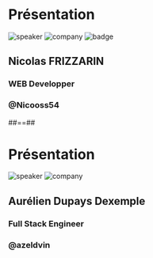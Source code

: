 <!-- .slide: class="speaker-slide" -->
# Présentation
![speaker](./assets/images/nicoF.png)
![company](./assets/images/logo_sfeir_bleu_orange.png)
![badge](./assets/images/badgeMongo.png)
## Nicolas FRIZZARIN
### WEB Developper
### @Nicooss54

##==##

<!-- .slide: class="speaker-slide" -->

# Présentation
![speaker](./assets/images/aurelien_dupays_dexemple.png)
![company](./assets/images/logo_sfeir_bleu_orange.png)
## Aurélien Dupays Dexemple
### Full Stack Engineer
### @azeldvin
